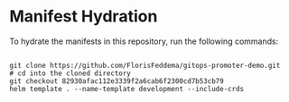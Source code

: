 
# Manifest Hydration

To hydrate the manifests in this repository, run the following commands:

```shell

git clone https://github.com/FlorisFeddema/gitops-promoter-demo.git
# cd into the cloned directory
git checkout 82930afac112e3339f2a6cab6f2300cd7b53cb79
helm template . --name-template development --include-crds
```